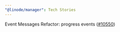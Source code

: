 ```yaml
---
"@linode/manager": Tech Stories
---
```


Event Messages Refactor: progress events ([#10550](https://github.com/linode/manager/pull/10550))
